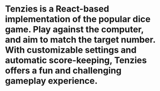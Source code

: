 # Tenzies is a React-based implementation of the popular dice game. Play against  the computer, and aim to match the target number. With customizable settings and automatic score-keeping, Tenzies offers a fun and challenging gameplay experience.
